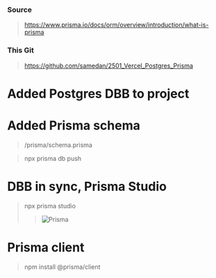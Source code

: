 ### Source

> https://www.prisma.io/docs/orm/overview/introduction/what-is-prisma

### This Git

> https://github.com/samedan/2501_Vercel_Postgres_Prisma

# Added Postgres DBB to project

# Added Prisma schema

> /prisma/schema.prisma

> npx prisma db push

# DBB in sync, Prisma Studio

> npx prisma studio
>
> > ![Prisma](https://github.com/samedan/2501_Vercel_Postgres_Prisma/blob/main/public/printscreens/01printscreen.jpg)

# Prisma client

> npm install @prisma/client
